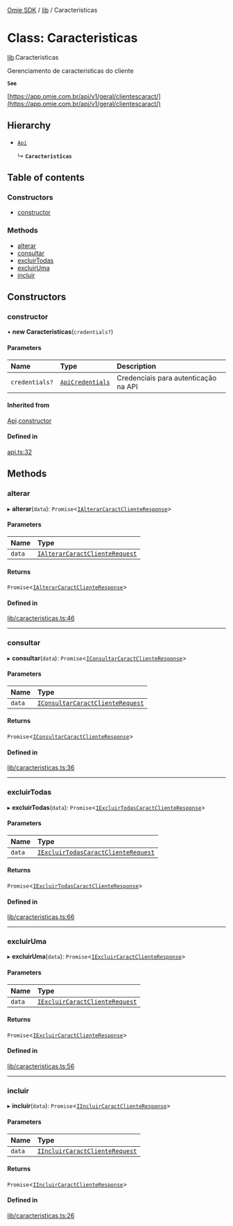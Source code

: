 [Omie SDK](../README.md) / [lib](../modules/lib.md) / Caracteristicas

# Class: Caracteristicas

[lib](../modules/lib.md).Caracteristicas

Gerenciamento de caracteristicas do cliente

**`See`**

[https://app.omie.com.br/api/v1/geral/clientescaract/](https://app.omie.com.br/api/v1/geral/clientescaract/)

## Hierarchy

- [`Api`](index.Api.md)

  ↳ **`Caracteristicas`**

## Table of contents

### Constructors

- [constructor](lib.Caracteristicas.md#constructor)

### Methods

- [alterar](lib.Caracteristicas.md#alterar)
- [consultar](lib.Caracteristicas.md#consultar)
- [excluirTodas](lib.Caracteristicas.md#excluirtodas)
- [excluirUma](lib.Caracteristicas.md#excluiruma)
- [incluir](lib.Caracteristicas.md#incluir)

## Constructors

### constructor

• **new Caracteristicas**(`credentials?`)

#### Parameters

| Name | Type | Description |
| :------ | :------ | :------ |
| `credentials?` | [`ApiCredentials`](../modules/index.md#apicredentials) | Credenciais para autenticação na API |

#### Inherited from

[Api](index.Api.md).[constructor](index.Api.md#constructor)

#### Defined in

[api.ts:32](https://github.com/lucas-bogos/omie-sdk/blob/f0ca102/src/api.ts#L32)

## Methods

### alterar

▸ **alterar**(`data`): `Promise`<[`IAlterarCaractClienteResponse`](../interfaces/types.IAlterarCaractClienteResponse.md)\>

#### Parameters

| Name | Type |
| :------ | :------ |
| `data` | [`IAlterarCaractClienteRequest`](../interfaces/types.IAlterarCaractClienteRequest.md) |

#### Returns

`Promise`<[`IAlterarCaractClienteResponse`](../interfaces/types.IAlterarCaractClienteResponse.md)\>

#### Defined in

[lib/caracteristicas.ts:46](https://github.com/lucas-bogos/omie-sdk/blob/f0ca102/src/lib/caracteristicas.ts#L46)

___

### consultar

▸ **consultar**(`data`): `Promise`<[`IConsultarCaractClienteResponse`](../interfaces/types.IConsultarCaractClienteResponse.md)\>

#### Parameters

| Name | Type |
| :------ | :------ |
| `data` | [`IConsultarCaractClienteRequest`](../interfaces/types.IConsultarCaractClienteRequest.md) |

#### Returns

`Promise`<[`IConsultarCaractClienteResponse`](../interfaces/types.IConsultarCaractClienteResponse.md)\>

#### Defined in

[lib/caracteristicas.ts:36](https://github.com/lucas-bogos/omie-sdk/blob/f0ca102/src/lib/caracteristicas.ts#L36)

___

### excluirTodas

▸ **excluirTodas**(`data`): `Promise`<[`IExcluirTodasCaractClienteResponse`](../interfaces/types.IExcluirTodasCaractClienteResponse.md)\>

#### Parameters

| Name | Type |
| :------ | :------ |
| `data` | [`IExcluirTodasCaractClienteRequest`](../interfaces/types.IExcluirTodasCaractClienteRequest.md) |

#### Returns

`Promise`<[`IExcluirTodasCaractClienteResponse`](../interfaces/types.IExcluirTodasCaractClienteResponse.md)\>

#### Defined in

[lib/caracteristicas.ts:66](https://github.com/lucas-bogos/omie-sdk/blob/f0ca102/src/lib/caracteristicas.ts#L66)

___

### excluirUma

▸ **excluirUma**(`data`): `Promise`<[`IExcluirCaractClienteResponse`](../interfaces/types.IExcluirCaractClienteResponse.md)\>

#### Parameters

| Name | Type |
| :------ | :------ |
| `data` | [`IExcluirCaractClienteRequest`](../interfaces/types.IExcluirCaractClienteRequest.md) |

#### Returns

`Promise`<[`IExcluirCaractClienteResponse`](../interfaces/types.IExcluirCaractClienteResponse.md)\>

#### Defined in

[lib/caracteristicas.ts:56](https://github.com/lucas-bogos/omie-sdk/blob/f0ca102/src/lib/caracteristicas.ts#L56)

___

### incluir

▸ **incluir**(`data`): `Promise`<[`IIncluirCaractClienteResponse`](../interfaces/types.IIncluirCaractClienteResponse.md)\>

#### Parameters

| Name | Type |
| :------ | :------ |
| `data` | [`IIncluirCaractClienteRequest`](../interfaces/types.IIncluirCaractClienteRequest.md) |

#### Returns

`Promise`<[`IIncluirCaractClienteResponse`](../interfaces/types.IIncluirCaractClienteResponse.md)\>

#### Defined in

[lib/caracteristicas.ts:26](https://github.com/lucas-bogos/omie-sdk/blob/f0ca102/src/lib/caracteristicas.ts#L26)
